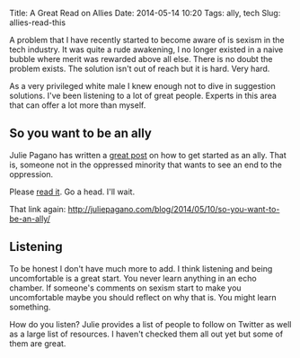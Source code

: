 Title: A Great Read on Allies
Date: 2014-05-14 10:20
Tags: ally, tech
Slug: allies-read-this

A problem that I have recently started to become aware of is sexism in the tech industry. It was quite a rude awakening, I no longer existed in a naive bubble where merit was rewarded above all else. There is no doubt the problem exists. The solution isn't out of reach but it is hard. Very hard.

As a very privileged white male I knew enough not to dive in suggestion solutions. I've been listening to a lot of great people. Experts in this area that can offer a lot more than myself.

## So you want to be an ally

Julie Pagano has written a [great post](http://juliepagano.com/blog/2014/05/10/so-you-want-to-be-an-ally/) on how to get started as an ally. That is, someone not in the oppressed minority that wants to see an end to the oppression.

Please [read it](http://juliepagano.com/blog/2014/05/10/so-you-want-to-be-an-ally/). Go a head. I'll wait.

That link again: <http://juliepagano.com/blog/2014/05/10/so-you-want-to-be-an-ally/>

## Listening

To be honest I don't have much more to add. I think listening and being uncomfortable is a great start. You never learn anything in an echo chamber. If someone's comments on sexism start to make you uncomfortable maybe you should reflect on why that is. You might learn something.

How do you listen? Julie provides a list of people to follow on Twitter as well as a large list of resources. I haven't checked them all out yet but some of them are great.
